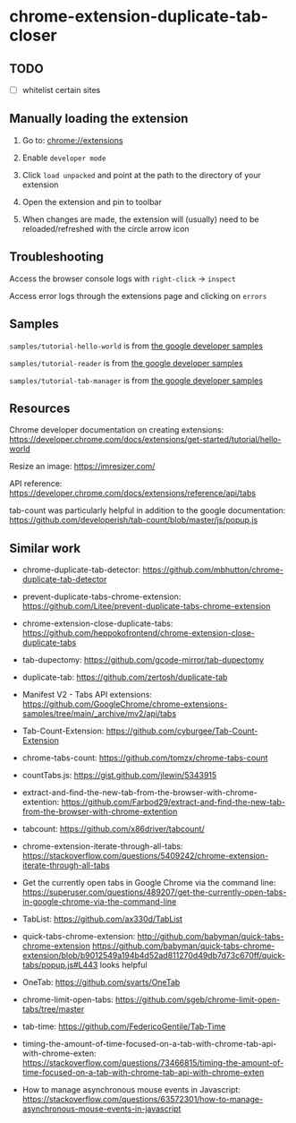 # chrome-extension-duplicate-tab-closer

## TODO

-[ ] whitelist certain sites


## Manually loading the extension

1. Go to: <chrome://extensions>

2. Enable `developer mode`

3. Click `load unpacked` and point at the path to the directory of your extension

4. Open the extension and pin to toolbar

5. When changes are made, the extension will (usually) need to be reloaded/refreshed with the circle arrow icon

## Troubleshooting

Access the browser console logs with `right-click` -> `inspect`

Access error logs through the extensions page and clicking on `errors`

## Samples

`samples/tutorial-hello-world` is from [the google developer samples](https://developer.chrome.com/docs/extensions/get-started/tutorial/hello-world)

`samples/tutorial-reader` is from [the google developer samples](https://developer.chrome.com/docs/extensions/get-started/tutorial/scripts-on-every-tab)

`samples/tutorial-tab-manager` is from [the google developer samples](https://developer.chrome.com/docs/extensions/get-started/tutorial/popup-tabs-manager)


## Resources

Chrome developer documentation on creating extensions: <https://developer.chrome.com/docs/extensions/get-started/tutorial/hello-world>

Resize an image: <https://imresizer.com/>

API reference: <https://developer.chrome.com/docs/extensions/reference/api/tabs>

tab-count was particularly helpful in addition to the google documentation: <https://github.com/developerish/tab-count/blob/master/js/popup.js>

## Similar work

- chrome-duplicate-tab-detector: <https://github.com/mbhutton/chrome-duplicate-tab-detector>

- prevent-duplicate-tabs-chrome-extension: <https://github.com/Litee/prevent-duplicate-tabs-chrome-extension>

- chrome-extension-close-duplicate-tabs: <https://github.com/heppokofrontend/chrome-extension-close-duplicate-tabs>

- tab-dupectomy: <https://github.com/gcode-mirror/tab-dupectomy>

- duplicate-tab: <https://github.com/zertosh/duplicate-tab>

- Manifest V2 - Tabs API extensions: <https://github.com/GoogleChrome/chrome-extensions-samples/tree/main/_archive/mv2/api/tabs>

- Tab-Count-Extension: <https://github.com/cyburgee/Tab-Count-Extension>

- chrome-tabs-count: <https://github.com/tomzx/chrome-tabs-count>

- countTabs.js: <https://gist.github.com/jlewin/5343915>

- extract-and-find-the-new-tab-from-the-browser-with-chrome-extention: <https://github.com/Farbod29/extract-and-find-the-new-tab-from-the-browser-with-chrome-extention>

- tabcount: <https://github.com/x86driver/tabcount/>

- chrome-extension-iterate-through-all-tabs: <https://stackoverflow.com/questions/5409242/chrome-extension-iterate-through-all-tabs>

- Get the currently open tabs in Google Chrome via the command line: <https://superuser.com/questions/489207/get-the-currently-open-tabs-in-google-chrome-via-the-command-line>

- TabList: <https://github.com/ax330d/TabList>

- quick-tabs-chrome-extension: <http://github.com/babyman/quick-tabs-chrome-extension>
https://github.com/babyman/quick-tabs-chrome-extension/blob/b9012549a194b4d52ad811270d49db7d73c670ff/quick-tabs/popup.js#L443 looks helpful

- OneTab: <https://github.com/svarts/OneTab>

- chrome-limit-open-tabs: <https://github.com/sgeb/chrome-limit-open-tabs/tree/master>

- tab-time: <https://github.com/FedericoGentile/Tab-Time>

- timing-the-amount-of-time-focused-on-a-tab-with-chrome-tab-api-with-chrome-exten: <https://stackoverflow.com/questions/73466815/timing-the-amount-of-time-focused-on-a-tab-with-chrome-tab-api-with-chrome-exten>

- How to manage asynchronous mouse events in Javascript: <https://stackoverflow.com/questions/63572301/how-to-manage-asynchronous-mouse-events-in-javascript>




















